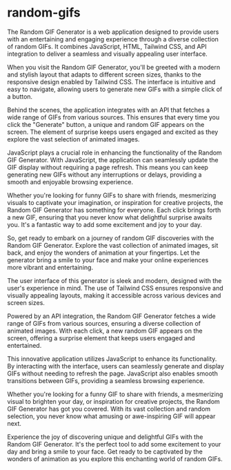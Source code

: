 # random-gifs

The Random GIF Generator is a web application designed to provide users with an entertaining and engaging experience through a diverse collection of random GIFs. It combines JavaScript, HTML, Tailwind CSS, and API integration to deliver a seamless and visually appealing user interface.

When you visit the Random GIF Generator, you'll be greeted with a modern and stylish layout that adapts to different screen sizes, thanks to the responsive design enabled by Tailwind CSS. The interface is intuitive and easy to navigate, allowing users to generate new GIFs with a simple click of a button.

Behind the scenes, the application integrates with an API that fetches a wide range of GIFs from various sources. This ensures that every time you click the "Generate" button, a unique and random GIF appears on the screen. The element of surprise keeps users engaged and excited as they explore the vast selection of animated images.

JavaScript plays a crucial role in enhancing the functionality of the Random GIF Generator. With JavaScript, the application can seamlessly update the GIF display without requiring a page refresh. This means you can keep generating new GIFs without any interruptions or delays, providing a smooth and enjoyable browsing experience.

Whether you're looking for funny GIFs to share with friends, mesmerizing visuals to captivate your imagination, or inspiration for creative projects, the Random GIF Generator has something for everyone. Each click brings forth a new GIF, ensuring that you never know what delightful surprise awaits you. It's a fantastic way to add some excitement and joy to your day.

So, get ready to embark on a journey of random GIF discoveries with the Random GIF Generator. Explore the vast collection of animated images, sit back, and enjoy the wonders of animation at your fingertips. Let the generator bring a smile to your face and make your online experiences more vibrant and entertaining.

The user interface of this generator is sleek and modern, designed with the user's experience in mind. The use of Tailwind CSS ensures responsive and visually appealing layouts, making it accessible across various devices and screen sizes.

Powered by an API integration, the Random GIF Generator fetches a wide range of GIFs from various sources, ensuring a diverse collection of animated images. With each click, a new random GIF appears on the screen, offering a surprise element that keeps users engaged and entertained.

This innovative application utilizes JavaScript to enhance its functionality. By interacting with the interface, users can seamlessly generate and display GIFs without needing to refresh the page. JavaScript also enables smooth transitions between GIFs, providing a seamless browsing experience.

Whether you're looking for a funny GIF to share with friends, a mesmerizing visual to brighten your day, or inspiration for creative projects, the Random GIF Generator has got you covered. With its vast collection and random selection, you never know what amusing or awe-inspiring GIF will appear next.

Experience the joy of discovering unique and delightful GIFs with the Random GIF Generator. It's the perfect tool to add some excitement to your day and bring a smile to your face. Get ready to be captivated by the wonders of animation as you explore this enchanting world of random GIFs.
